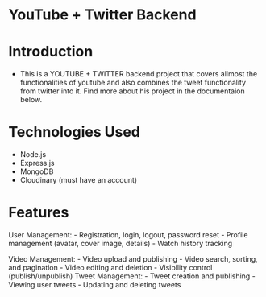 # YouTube + Twitter Backend

# Introduction
  -  This is a YOUTUBE + TWITTER backend project that covers allmost the functionalities of youtube and also combines the tweet functionality from twitter into it. Find more about his project in the documentaion below.

# Technologies Used
  - Node.js
  - Express.js
  - MongoDB
  - Cloudinary (must have an account)  

# Features
  User Management:
    - Registration, login, logout, password reset
    - Profile management (avatar, cover image, details)
    - Watch history tracking

  Video Management:
    - Video upload and publishing
    - Video search, sorting, and pagination
    - Video editing and deletion
    - Visibility control (publish/unpublish) 
  Tweet Management:
    -   Tweet creation and publishing
    -   Viewing user tweets
    -   Updating and deleting tweets   